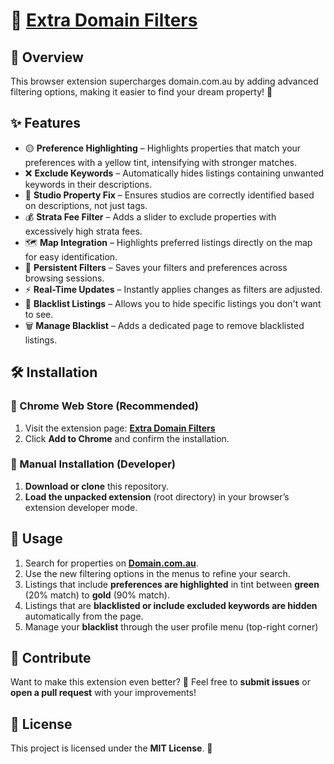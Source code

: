 # 🏡 [Extra Domain Filters](https://chromewebstore.google.com/detail/extra-domain-filters/opblibcobnkicpdjkinngfcbjjnjldkg)

## 🚀 Overview
This browser extension supercharges domain.com.au by adding advanced filtering options, making it easier to find your dream property! 🎯

## ✨ Features
- 🟡 **Preference Highlighting** – Highlights properties that match your preferences with a yellow tint, intensifying with stronger matches.
- ❌ **Exclude Keywords** – Automatically hides listings containing unwanted keywords in their descriptions.
- 🏢 **Studio Property Fix** – Ensures studios are correctly identified based on descriptions, not just tags.
- 💰 **Strata Fee Filter** – Adds a slider to exclude properties with excessively high strata fees.
- 🗺 **Map Integration** – Highlights preferred listings directly on the map for easy identification.
- 🔄 **Persistent Filters** – Saves your filters and preferences across browsing sessions.
- ⚡ **Real-Time Updates** – Instantly applies changes as filters are adjusted.
- 🚫 **Blacklist Listings** – Allows you to hide specific listings you don't want to see.
- 🗑 **Manage Blacklist** – Adds a dedicated page to remove blacklisted listings.

## 🛠 Installation
### 🔹 Chrome Web Store (Recommended)
1. Visit the extension page: **[Extra Domain Filters](https://chromewebstore.google.com/detail/extra-domain-filters/opblibcobnkicpdjkinngfcbjjnjldkg)**
2. Click **Add to Chrome** and confirm the installation.

### 🔹 Manual Installation (Developer)
1. **Download or clone** this repository.
2. **Load the unpacked extension** (root directory) in your browser’s extension developer mode.

## 🎯 Usage
1. Search for properties on **[Domain.com.au](domain.com.au)**.
2. Use the new filtering options in the menus to refine your search.
3. Listings that include **preferences are highlighted** in tint between **green** (20% match) to **gold** (90% match).
4. Listings that are **blacklisted or include excluded keywords are hidden** automatically from the page.
4. Manage your **blacklist** through the user profile menu (top-right corner)

## 🤝 Contribute
Want to make this extension even better? 🚀 Feel free to **submit issues** or **open a pull request** with your improvements!

## 📜 License
This project is licensed under the **MIT License**. 📄

